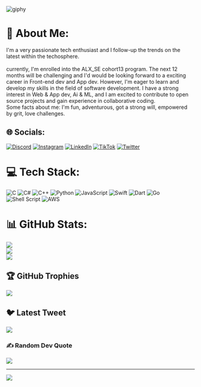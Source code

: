 ![giphy](https://user-images.githubusercontent.com/93233472/222144087-d58dab49-f49a-4306-ae6d-af7624833663.gif)

# 💫 About Me:
I'm a very passionate tech enthusiast and I follow-up the trends on the latest within the techosphere.<br><br>currently, I'm enrolled into the ALX_SE cohort13 program.
The next 12 months will be challenging and I'd would be looking forward to a exciting career in Front-end dev and App dev. However, I'm eager to learn and develop my skills in the field of software development. I have a strong interest in Web & App dev, Ai & ML, and I am excited to contribute to open source projects and gain experience in collaborative coding.
<br>Some facts about  me: I'm fun, adventurous, got a strong will, empowered by grit, love challenges.



## 🌐 Socials:
[![Discord](https://img.shields.io/badge/Discord-%237289DA.svg?logo=discord&logoColor=white)](https://discord.gg/Nengs#0526) [![Instagram](https://img.shields.io/badge/Instagram-%23E4405F.svg?logo=Instagram&logoColor=white)](https://instagram.com/___nengs) [![LinkedIn](https://img.shields.io/badge/LinkedIn-%230077B5.svg?logo=linkedin&logoColor=white)](https://linkedin.com/in/wisdom-offorji-3b080525b) [![TikTok](https://img.shields.io/badge/TikTok-%23000000.svg?logo=TikTok&logoColor=white)](https://tiktok.com/@___nengs) [![Twitter](https://img.shields.io/badge/Twitter-%231DA1F2.svg?logo=Twitter&logoColor=white)](https://twitter.com/Nengsxcode) 

# 💻 Tech Stack:
![C](https://img.shields.io/badge/c-%2300599C.svg?style=for-the-badge&logo=c&logoColor=white) ![C#](https://img.shields.io/badge/c%23-%23239120.svg?style=for-the-badge&logo=c-sharp&logoColor=white) ![C++](https://img.shields.io/badge/c++-%2300599C.svg?style=for-the-badge&logo=c%2B%2B&logoColor=white) ![Python](https://img.shields.io/badge/python-3670A0?style=for-the-badge&logo=python&logoColor=ffdd54) ![JavaScript](https://img.shields.io/badge/javascript-%23323330.svg?style=for-the-badge&logo=javascript&logoColor=%23F7DF1E) ![Swift](https://img.shields.io/badge/swift-F54A2A?style=for-the-badge&logo=swift&logoColor=white) ![Dart](https://img.shields.io/badge/dart-%230175C2.svg?style=for-the-badge&logo=dart&logoColor=white) ![Go](https://img.shields.io/badge/go-%2300ADD8.svg?style=for-the-badge&logo=go&logoColor=white) ![Shell Script](https://img.shields.io/badge/shell_script-%23121011.svg?style=for-the-badge&logo=gnu-bash&logoColor=white) ![AWS](https://img.shields.io/badge/AWS-%23FF9900.svg?style=for-the-badge&logo=amazon-aws&logoColor=white)
# 📊 GitHub Stats:
![](https://github-readme-stats.vercel.app/api?username=Nengs&theme=dark&hide_border=false&include_all_commits=true&count_private=true)<br/>
![](https://github-readme-streak-stats.herokuapp.com/?user=Nengs&theme=dark&hide_border=false)<br/>
![](https://github-readme-stats.vercel.app/api/top-langs/?username=Nengs&theme=dark&hide_border=false&include_all_commits=true&count_private=true&layout=compact)

## 🏆 GitHub Trophies
![](https://github-profile-trophy.vercel.app/?username=Nengs&theme=radical&no-frame=true&no-bg=false&margin-w=4)

## 🐦 Latest Tweet
[![](https://gtce.itsvg.in/api?username=Nengsxcode)](https://github.com/VishwaGauravIn/github-twitter-card-embed)

### ✍️ Random Dev Quote
![](https://quotes-github-readme.vercel.app/api?type=horizontal&theme=radical)

---
[![](https://visitcount.itsvg.in/api?id=Nengs&icon=0&color=0)](https://visitcount.itsvg.in)

<!-- Proudly created with GPRM ( https://gprm.itsvg.in ) -->
